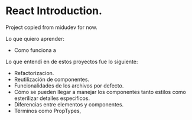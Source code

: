 # React Introduction.

Project copied from midudev for now.

Lo que quiero aprender:
- Como funciona a 

Lo que entendí en de estos proyectos fue lo siguiente:
* Refactorizacion.
* Reutilización de componentes.
* Funcionalidades de los archivos por defecto.
* Cómo se pueden llegar a manejar los componentes tanto estilos como esterilizar detalles específicos.
* Diferencias entre elementos y componentes.
* Términos como PropTypes,